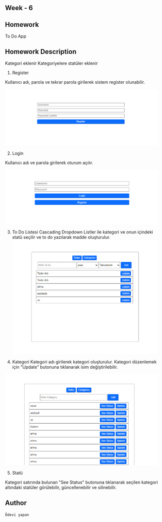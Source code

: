 ## Week - 6

## Homework 
To Do App


## Homework Description

Kategori eklenir
Kategoriyelere statüler eklenir

1. Register

Kullanıcı adı, parola ve tekrar parola girilerek sistem register olunabilir.

![](https://github.com/GelecekVarlik-FullStack-Bootcamp/odev-6-react-2-malitunay/blob/main/img/register.png)

2. Login

Kullanıcı adı ve parola girilerek oturum açılır.

![](https://github.com/GelecekVarlik-FullStack-Bootcamp/odev-6-react-2-malitunay/blob/main/img/login.png)

3. To Do Listesi
Cascading Dropdown Listler ile kategori ve onun içindeki statü seçilir ve to do yazılarak madde oluşturulur.
![](https://github.com/GelecekVarlik-FullStack-Bootcamp/odev-6-react-2-malitunay/blob/main/img/todo.png)

4. Kategori 
Kategori adı girilerek kategori oluşturulur. Kategori düzenlemek için "Update" butonuna tıklanarak isim değiştirilebilir.

![](https://github.com/GelecekVarlik-FullStack-Bootcamp/odev-6-react-2-malitunay/blob/main/img/category.png)

5. Statü

Kategori satırında bulunan "See Status" butonuna tıklanarak seçilen kategori altındaki statüler görülebilir, güncellenebilir ve silinebilir.
## Author

```Ödevi yapan```
